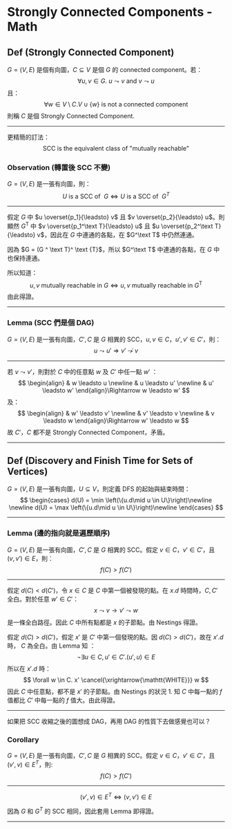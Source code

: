 # Strongly Connected Components - Math

## Def (Strongly Connected Component)

$G = (V, E)$ 是個有向圖，$C \subseteq V$ 是個 $G$ 的 connected component。若：
$$
\forall u,v \in G.\ u \leadsto v \text{ and } v \leadsto u
$$
且：
$$
\forall w \in V \setminus C.V \cup \{w\} \text{ is not a connected component}
$$
則稱 $C$ 是個 Strongly Connected Component.

---

更精簡的訂法：
$$
\text{SCC is the equivalent class of  "mutually reachable"}
$$


### Observation (轉置後 SCC 不變)

$G = (V, E)$ 是一張有向圖，則：
$$
U \text{ is a SCC of }\ G \iff U \text{ is a SCC of }\ G^T
$$

---

假定 $G$ 中 $u \overset{p_1}{\leadsto} v$ 且 $v \overset{p_2}{\leadsto} u$。則顯然 $G^\text{T}$ 中  $v \overset{p_1^\text T}{\leadsto} u$ 且 $u \overset{p_2^\text T}{\leadsto} v$，因此在 $G$ 中連通的各點，在 $G^\text T$ 中仍然連通。

因為 $G = (G ^ \text T)^ \text {T}$，所以 $G^\text T$ 中連通的各點，在 $G$ 中也保持連通。

所以知道：
$$
u, v\text{ mutually reachable in }G \iff u, v \text{ mutually reachable in }G^{\text{T}}
$$
由此得證。

---

###  Lemma (SCC 們是個 DAG)

$G = (V, E)$ 是一張有向圖，$C', C$ 是 $G$ 相異的 SCC，$u, v \in C$，$u',v' \in C'$，則：
$$
u \leadsto u' \Rightarrow v' \not \leadsto v
$$

---

若 $v \leadsto v'$，則對於 $C$ 中的任意點 $w$ 及 $C'$ 中任一點 $w'$ ：
$$
\begin{align}
& w \leadsto u \newline
& u \leadsto u' \newline
& u' \leadsto w'
\end{align}\Rightarrow w \leadsto w'
$$
及：
$$
\begin{align}
& w' \leadsto v' \newline
& v' \leadsto v \newline
& v \leadsto w
\end{align}\Rightarrow w' \leadsto w
$$
故 $C'$，$C$ 都不是 Strongly Connected Component，矛盾。

---

## Def (Discovery and Finish Time for Sets of Vertices)

$G = (V, E)$ 是一張有向圖，$U \subseteq V$，則定義 DFS 的起始與結束時間：
$$
\begin{cases}
d(U) = \min \left(\{u.d\mid u \in U\}\right)\newline \newline
d(U) = \max \left(\{u.d\mid u \in U\}\right)\newline
\end{cases}
$$

---

### Lemma (邊的指向就是遍歷順序)

$G = (V, E)$ 是一張有向圖，$C', C$ 是 $G$ 相異的 SCC。假定 $v \in C$，$v' \in C'$，且 $(v, v') \in E$，則：
$$
f(C) > f(C')
$$

---

假定 $d(C) < d(C')$，令 $x \in C$ 是 $C$ 中第一個被發現的點。在 $x.d$ 時間時，$C, C'$ 全白。對於任意 $w' \in C'$：
$$
x \leadsto v \to v' \leadsto w
$$
是一條全白路徑。因此 $C$ 中所有點都是 $x$ 的子節點。由 Nestings 得證。

假定 $d(C) > d(C')$，假定 $x'$ 是 $C'$ 中第一個發現的點。因 $d(C) > d(C')$，故在 $x'.d$ 時， $C$ 為全白。由 Lemma 知 ：
$$
\neg \exists u \in C,u' \in C'.(u',u) \in E
$$
所以在 $x'.d$ 時：
$$
\forall w \in C. x' \cancel{\xrightarrow{\mathtt{WHITE}}} w
$$
因此 $C$ 中任意點，都不是 $x'$ 的子節點。由 Nestings 的狀況 1. 知 $C$ 中每一點的 $f$ 值都比 $C'$ 中每一點的 $f$ 值大。由此得證。

---

如果把 SCC 收縮之後的圖想成 DAG，再用 DAG 的性質下去做感覺也可以？

### Corollary 

$G = (V, E)$ 是一張有向圖，$C', C$ 是 $G$ 相異的 SCC。假定 $v \in C$，$v' \in C'$，且 $(v', v) \in E^T$，則:
$$
f(C) > f(C')
$$

---

$$
(v',v) \in E^T \iff (v,v') \in E
$$

因為 $G$ 和 $G^T$ 的 SCC 相同，因此套用 Lemma 即得證。

---


